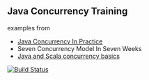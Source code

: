 ## Java Concurrency Training

examples from 
 * [Java Concurrency In Practice](https://github.com/EdwardLee03/Java_Concurrency_In_Practice)
 * Seven Concurrency Model In Seven Weeks
 * [Java and Scala concurrency basics](https://www.ibm.com/developerworks/java/library/j-jvmc1/index.html?ca=drs-)
 
 
 
 [![Build Status](https://travis-ci.org/aikin/java-concurrency-training.svg?branch=master)](https://travis-ci.org/aikin/java-concurrency-training)
